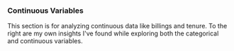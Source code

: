 ### Continuous Variables

This section is for analyzing continuous data like billings and tenure. To the right are my own insights I've found while exploring both the categorical and continuous variables.
